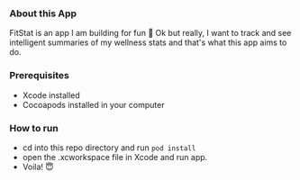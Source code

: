 ### About this App
FitStat is an app I am building for fun 🥳
Ok but really, I want to track and see intelligent summaries of my wellness stats and that's what this app aims to do.

### Prerequisites
- Xcode installed 
- Cocoapods installed in your computer 

### How to run
- cd into this repo directory and run `pod install`
- open the .xcworkspace file in Xcode and run app.
- Voila! 😇 
